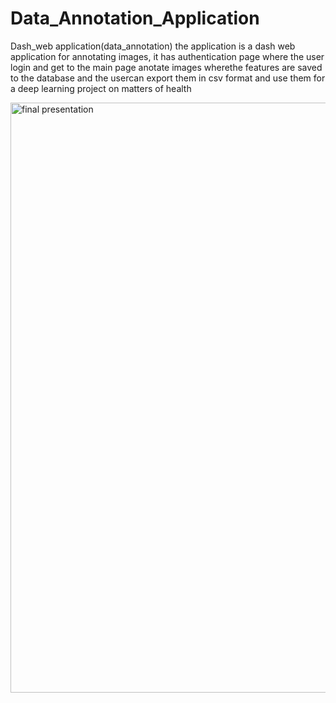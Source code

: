 # Data_Annotation_Application
Dash_web application(data_annotation)
the application is a dash web application for annotating images, it has authentication  page where the user login  and get to the main page anotate images wherethe features are saved to the database and the usercan export them in csv format and use them for a deep learning project on matters of health

<img width="944" alt="final presentation" src="https://github.com/kariukimary/Data_Annotation_Application/assets/133002438/d53457c1-b9ef-48e2-93c7-a5bf2d1bd300">
